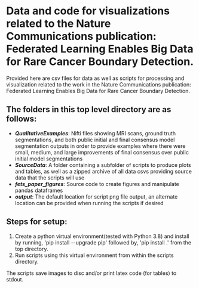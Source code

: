 # Data and code for visualizations related to the Nature Communications publication: Federated Learning Enables Big Data for Rare Cancer Boundary Detection.

Provided here are csv files for data as well as scripts for processing and visualization related to the work in the Nature Communications publication: Federated Learning Enables Big Data for Rare Cancer Boundary Detection.

## The folders in this top level directory are as follows:
- ***QualitativeExamples***: Nifti files showing MRI scans, ground truth segmentations, and both public initial and final consensus model segmentation outputs in order to provide examples where there were small, medium, and large improvements of final consensus over public initial model segmentations
- ***SourceData***: A folder containing a subfolder of scripts to produce plots and tables, as well as a zipped archive of all data csvs providing source data that the scripts will use
- ***fets_paper_figures***: Source code to create figures and manipulate pandas dataframes
- ***output***: The default location for script png file output, an alternate location can be provided when running the scripts if desired

## Steps for setup:
1. Create a python virtual environment(tested with Python 3.8) and install by running, 'pip install --upgrade pip' followed by, 'pip install .' from the top directory.
2. Run scripts using this virtual environment from within the scripts directory.

The scripts save images to disc and/or print latex code (for tables) to stdout.
